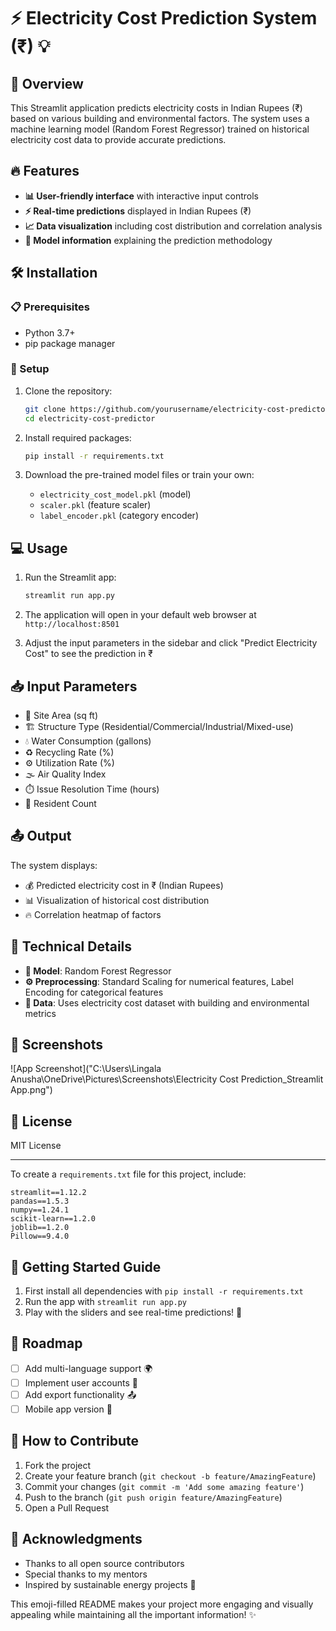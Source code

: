 # ⚡ Electricity Cost Prediction System (₹) 💡

## 🌟 Overview
This Streamlit application predicts electricity costs in Indian Rupees (₹) based on various building and environmental factors. The system uses a machine learning model (Random Forest Regressor) trained on historical electricity cost data to provide accurate predictions.

## 🔥 Features
- **📊 User-friendly interface** with interactive input controls
- **⚡ Real-time predictions** displayed in Indian Rupees (₹)
- **📈 Data visualization** including cost distribution and correlation analysis
- **🤖 Model information** explaining the prediction methodology

## 🛠️ Installation

### 📋 Prerequisites
- Python 3.7+
- pip package manager

### 🚀 Setup
1. Clone the repository:
   ```bash
   git clone https://github.com/yourusername/electricity-cost-predictor.git
   cd electricity-cost-predictor
   ```

2. Install required packages:
   ```bash
   pip install -r requirements.txt
   ```

3. Download the pre-trained model files or train your own:
   - `electricity_cost_model.pkl` (model)
   - `scaler.pkl` (feature scaler)
   - `label_encoder.pkl` (category encoder)

## 💻 Usage

1. Run the Streamlit app:
   ```bash
   streamlit run app.py
   ```

2. The application will open in your default web browser at `http://localhost:8501`

3. Adjust the input parameters in the sidebar and click "Predict Electricity Cost" to see the prediction in ₹

## 📥 Input Parameters
- 🏢 Site Area (sq ft)
- 🏗️ Structure Type (Residential/Commercial/Industrial/Mixed-use)
- 💧 Water Consumption (gallons)
- ♻️ Recycling Rate (%)
- ⚙️ Utilization Rate (%)
- 🌫️ Air Quality Index
- ⏱️ Issue Resolution Time (hours)
- 👥 Resident Count

## 📤 Output
The system displays:
- 💰 Predicted electricity cost in ₹ (Indian Rupees)
- 📊 Visualization of historical cost distribution
- 🔥 Correlation heatmap of factors

## 🔧 Technical Details
- **🤖 Model**: Random Forest Regressor
- **⚙️ Preprocessing**: Standard Scaling for numerical features, Label Encoding for categorical features
- **📂 Data**: Uses electricity cost dataset with building and environmental metrics

## 📸 Screenshots
![App Screenshot]("C:\Users\Lingala Anusha\OneDrive\Pictures\Screenshots\Electricity Cost Prediction_Streamlit App.png")

## 📜 License
MIT License


---

To create a `requirements.txt` file for this project, include:
```
streamlit==1.12.2
pandas==1.5.3
numpy==1.24.1
scikit-learn==1.2.0
joblib==1.2.0
Pillow==9.4.0
```

## 🎉 Getting Started Guide
1. First install all dependencies with `pip install -r requirements.txt`
2. Run the app with `streamlit run app.py`
3. Play with the sliders and see real-time predictions! 🎯

## 🚦 Roadmap
- [ ] Add multi-language support 🌍
- [ ] Implement user accounts 🔐
- [ ] Add export functionality 📤
- [ ] Mobile app version 📱

## 🤝 How to Contribute
1. Fork the project
2. Create your feature branch (`git checkout -b feature/AmazingFeature`)
3. Commit your changes (`git commit -m 'Add some amazing feature'`)
4. Push to the branch (`git push origin feature/AmazingFeature`)
5. Open a Pull Request

## 🙏 Acknowledgments
- Thanks to all open source contributors
- Special thanks to my mentors
- Inspired by sustainable energy projects 🌱

This emoji-filled README makes your project more engaging and visually appealing while maintaining all the important information! ✨